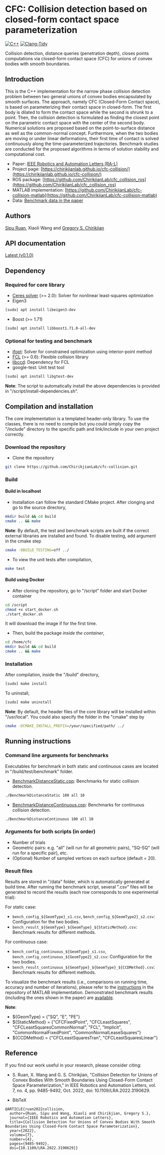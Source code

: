 # CFC: Collision detection based on closed-form contact space parameterization
[![C++](https://github.com/ChirikjianLab/cfc-collision/actions/workflows/github-action-ci-basic.yml/badge.svg)](https://github.com/ChirikjianLab/cfc-collision/actions/workflows/github-action-ci-basic.yml)
[![Clang-Tidy](https://github.com/ChirikjianLab/cfc-collision/actions/workflows/github-action-ci-clang-tidy.yml/badge.svg)](https://github.com/ChirikjianLab/cfc-collision/actions/workflows/github-action-ci-clang-tidy.yml)

Collision detection, distance queries (penetration depth), closes points computations via closed-form contact space (CFC) for unions of convex bodies with smooth boundaries.

## Introduction
This is the C++ implementation for the narrow phase collision detection problem between two general unions of convex bodies encapsulated by smooth surfaces. The approach, namely CFC (Closed-Form Contact space), is based on parameterizing their contact space in closed-form. The first body is dilated to form the contact space while the second is shrunk to a point. Then, the collision detection is formulated as finding the closest point on the parametric contact space with the center of the second body. Numerical solutions are proposed based on the point-to-surface distance as well as the common-normal concept. Furthermore, when the two bodies are moving or under linear deformations, their first time of contact is solved continuously along the time-parameterized trajectories. Benchmark studies are conducted for the proposed algorithms in terms of solution stability and computational cost.

- Paper: [IEEE Robotics and Automation Letters (RA-L)](https://ieeexplore.ieee.org/document/9829274)
- Project page: [https://chirikjianlab.github.io/cfc-collision/](https://chirikjianlab.github.io/cfc-collision/)
- ROS package: [https://github.com/ChirikjianLab/cfc_collision_ros](https://github.com/ChirikjianLab/cfc_collision_ros)
- MATLAB implementation: [https://github.com/ChirikjianLab/cfc-collision-matlab](https://github.com/ChirikjianLab/cfc-collision-matlab)
- Data: [Benchmark data in the paper](https://drive.google.com/drive/folders/17jSSC-EIhiSTqXSgfoEOs4R7mzKy1d1i?usp=sharing)

## Authors
[Sipu Ruan](https://ruansp.github.io), Xiaoli Wang and [Gregory S. Chirikjian](https://scholar.google.com/citations?user=qoIuyMoAAAAJ&hl=en)

## API documentation
[Latest (v0.1.0)](https://chirikjianlab.github.io/cfc-collision/resources/doc/v0.1.0/)

## Dependency
### Required for core library
- [Ceres solver](http://ceres-solver.org/installation.html) (>= 2.0): Solver for nonlinear least-squares optimization
- Eigen3 
```sh
[sudo] apt install libeigen3-dev
```
- Boost (>= 1.71) 
```sh
[sudo] apt install libboost1.71.0-all-dev
```

### Optional for testing and benchmark
- [ifopt](https://github.com/ethz-adrl/ifopt): Solver for constrained optimization using interior-point method
- [FCL](https://github.com/flexible-collision-library/fcl) (>= 0.6): Flexible collision library
- [libccd](https://github.com/danfis/libccd.git): Dependency for FCL
- google-test: Unit test tool
```sh
[sudo] apt install libgtest-dev
```

**Note**: The script to automatically install the above dependencies is provided in "/script/install-dependencies.sh".

## Compilation and installation
The core implementation is a templated header-only library. To use the classes, there is no need to compile but you could simply copy the "/include" directory to the specific path and link/include in your own project correctly.

### Download the repository
- Clone the repository
```sh
git clone https://github.com/ChirikjianLab/cfc-collision.git
```

### Build 
#### Build in localhost
- Installation can follow the standard CMake project. After clonging and go to the source directory,
```sh
mkdir build && cd build
cmake .. && make
```

**Note**: By default, the test and benchmark scripts are built if the correct external libraries are installed and found. To disable testing, add argument in the cmake step
```sh
cmake -DBUILD_TESTING=off ../
```

- To view the unit tests after compilation,
```sh
make test
```

#### Build using Docker
- After cloning the repository, go to "/script" folder and start Docker container
```sh
cd /script
chmod +x start_docker.sh
./start_docker.sh
```
It will download the image if for the first time. 

- Then, build the package _inside the container_,
```sh
cd /home/cfc
mkdir build && cd build
cmake .. && make
```

### Installation
After compilation, inside the "/build" directory,
```sh
[sudo] make install
```

To uninstall,
```sh
[sudo] make uninstall
```

**Note**: By default, the header files of the core library will be installed within "/usr/local". You could also specify the folder in the "cmake" step by 
```sh
cmake -DCMAKE_INSTALL_PREFIX=/your/specified/path/ ../
```

## Running instructions
### Command line arguments for benchmarks
Executables for benchmark in both static and continuous cases are located in "/build/test/benchmark" folder.

- [BenchmarkDistanceStatic.cpp](/test/benchmark/BenchmarkDistanceStatic.cpp): Benchmarks for static collision detection.
```sh
./BenchmarkDistanceStatic 100 all 10
```
- [BenchmarkDistanceContinuous.cpp](/test/benchmark/BenchmarkDistanceContinuous.cpp): Benchmarks for continuous collision detection.
```sh
./BenchmarkDistanceContinuous 100 all 10
```

### Arguments for both scripts (in order)
- Number of trials 
- Geometric pairs: e.g. "all" (will run for all geometric pairs), "SQ-SQ" (will run for a specific pair), etc.
- (Optional) Number of sampled vertices on each surface (default = 20).

### Result files
Results are stored in "/data" folder, which is automatically generated at build time. After running the benchmark script, several ".csv" files will be generated to record the results (each row corresponds to one experimental trial):

For static case:
- `bench_config_${GeomType}_s1.csv`, `bench_config_${GeomType2}_s2.csv`: Configuration for the two bodies.
- `bench_result_${GeomType}_${GeomType}_${StaticMethod}.csv`: Benchmark results for different methods.

For continuous case:
- `bench_config_continuous_${GeomType}_s1.csv`, `bench_config_continuous_${GeomType2}_s2.csv`: Configuration for the two bodies.
- `bench_result_continuous_${GeomType}_${GeomType}_${CCDMethod}.csv`: Benchmark results for different methods.

To visualize the benchmark results (i.e., comparisons on running time, accuracy and number of iterations), please refer to the [instructions](https://github.com/ChirikjianLab/cfc-collision-matlab/blob/main/data/README.md) in the repository of MATLAB implementation. Demonstrated benchmark results (including the ones shown in the paper) are [available](https://drive.google.com/drive/folders/17jSSC-EIhiSTqXSgfoEOs4R7mzKy1d1i?usp=sharing).

**Note**:
- ${GeomType} = {"SQ", "E", "PE"}
- ${StaticMethod} = {"CFCFixedPoint", "CFCLeastSquares", "CFCLeastSquaresCommonNormal", "FCL", "Implicit", "CommonNormalFixedPoint", "CommonNormalLeaseSquares"}
- ${CCDMethod} = {"CFCLeastSquaresTran", "CFCLeastSquaresLinear"}

## Reference
If you find our work useful in your research, please consider citing:

- S. Ruan, X. Wang and G. S. Chirikjian, "Collision Detection for Unions of Convex Bodies With Smooth Boundaries Using Closed-Form Contact Space Parameterization," in IEEE Robotics and Automation Letters, vol. 7, no. 4, pp. 9485-9492, Oct. 2022, doi: 10.1109/LRA.2022.3190629.

- BibTeX
```
@ARTICLE{ruan2022collision,
  author={Ruan, Sipu and Wang, Xiaoli and Chirikjian, Gregory S.},
  journal={IEEE Robotics and Automation Letters}, 
  title={Collision Detection for Unions of Convex Bodies With Smooth Boundaries Using Closed-Form Contact Space Parameterization}, 
  year={2022},
  volume={7},
  number={4},
  pages={9485-9492},
  doi={10.1109/LRA.2022.3190629}}
```

